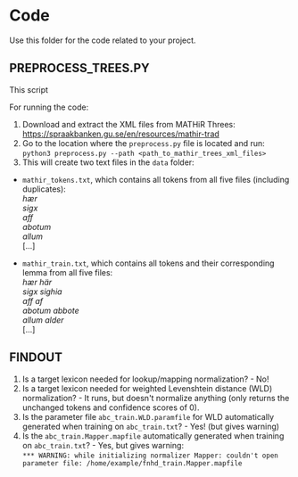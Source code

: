 # Code

Use this folder for the code related to your project.

## PREPROCESS_TREES.PY

This script

For running the code:
1. Download and extract the XML files from MATHiR Threes: https://spraakbanken.gu.se/en/resources/mathir-trad
2. Go to the location where the `preprocess.py` file is located and run: `python3 preprocess.py --path <path_to_mathir_trees_xml_files>`
3. This will create two text files in the `data` folder:<br>
* `mathir_tokens.txt`, which contains all tokens from all five files (including duplicates): <br>
*hær* <br>
*sigx* <br>
*aff* <br>
*abotum* <br>
*allum* <br>
\[...\] <br>

* `mathir_train.txt`, which contains all tokens and their corresponding lemma from all five files: <br>
*hær	här* <br>
*sigx	sighia* <br>
*aff	af* <br>
*abotum     abbote* <br>
*allum	alder* <br>
\[...\] <br>

## FINDOUT

1. Is a target lexicon needed for lookup/mapping normalization? - No!
2. Is a target lexicon needed for weighted Levenshtein distance (WLD) normalization? - It runs, but doesn't normalize anything (only returns the unchanged tokens and confidence scores of 0). <br>
3. Is the parameter file `abc_train.WLD.paramfile` for WLD automatically generated when training on `abc_train.txt`? - Yes! (but gives warning)
4. Is the `abc_train.Mapper.mapfile` automatically generated when training on `abc_train.txt`? - Yes, but gives warning: <br>
`*** WARNING: while initializing normalizer Mapper: couldn't open parameter file: /home/example/fnhd_train.Mapper.mapfile`
